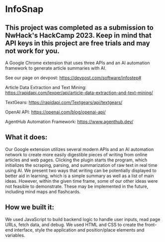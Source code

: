 # InfoSnap
## This project was completed as a submission to NwHack's HackCamp 2023. Keep in mind that API keys in this project are free trials and may not work for you.
A Google Chrome extension that uses three APIs and an AI automation framework to generate article summaries with AI.

See our page on devpost: https://devpost.com/software/infostep#

Article Data Extraction and Text Mining: 
https://rapidapi.com/lexper/api/article-data-extraction-and-text-mining/


TextGears:
https://rapidapi.com/Textgears/api/textgears/


OpenAI API:
https://openai.com/blog/openai-api/


AgentHub Automation Framework:
https://www.agenthub.dev/


## What it does:
Our Google extension utilizes several modern APIs and an AI automation network to create more easily digestible pieces of writing from online articles and web pages. Clicking the plugin starts the program, which initializes the scraping, parsing, and summarization of raw text in real time using AI. We present two ways that writing can be potentially displayed to better aid in learning, which is a simple summary as well as a list of main ideas. However, within the given time frame, some of our other ideas were not feasible to demonstrate. These may be implemented in the future, including mind maps and flashcards.

## How we built it:
We used JavaScript to build backend logic to handle user inputs, read page URLs, fetch data, and debug. We used HTML and CSS to create the front-end interface, style the application and position/place elements and variables.

